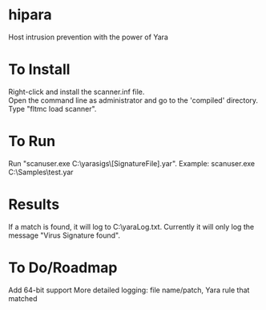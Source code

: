 hipara
======

Host intrusion prevention with the power of Yara

To Install
======
Right-click and install the scanner.inf file. <br>
Open the command line as administrator and go to the 'compiled' directory. Type "fltmc load scanner". 

To Run
======
Run "scanuser.exe C:\yarasigs\\[SignatureFile].yar". Example: scanuser.exe  C:\Samples\test.yar

Results
======
If a match is found, it will log to C:\yaraLog.txt. Currently it will only log the message "Virus Signature found".

To Do/Roadmap
======
Add 64-bit support
More detailed logging: file name/patch, Yara rule that matched
